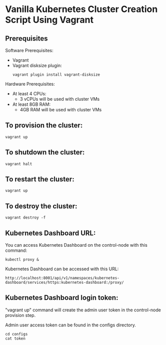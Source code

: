 
# Vanilla Kubernetes Cluster Creation Script Using Vagrant

## Prerequisites

Software Prerequisites:
- Vagrant
- Vagrant disksize plugin:
    ```
    vagrant plugin install vagrant-disksize
    ```

Hardware Prerequisites:
- At least 4 CPUs: 
    - 3 vCPUs will be used with cluster VMs
- At least 8GB RAM: 
    - 4GB RAM will be used with cluster VMs

## To provision the cluster:

```shell
vagrant up
```

## To shutdown the cluster:

```shell
vagrant halt
```

## To restart the cluster:

```shell
vagrant up
```

## To destroy the cluster: 

```shell
vagrant destroy -f
```

## Kubernetes Dashboard URL:

You can access Kubernetes Dashboard on the control-node with this command:

```Shell
kubectl proxy &
```

Kubernetes Dashboard can be accessed with this URL:

```shell
http://localhost:8001/api/v1/namespaces/kubernetes-dashboard/services/https:kubernetes-dashboard:/proxy/
```

## Kubernetes Dashboard login token:

"vagrant up" command will create the admin user token in the control-node provision step. 

Admin user access token can be found in the configs directory.

```shell
cd configs
cat token
```

